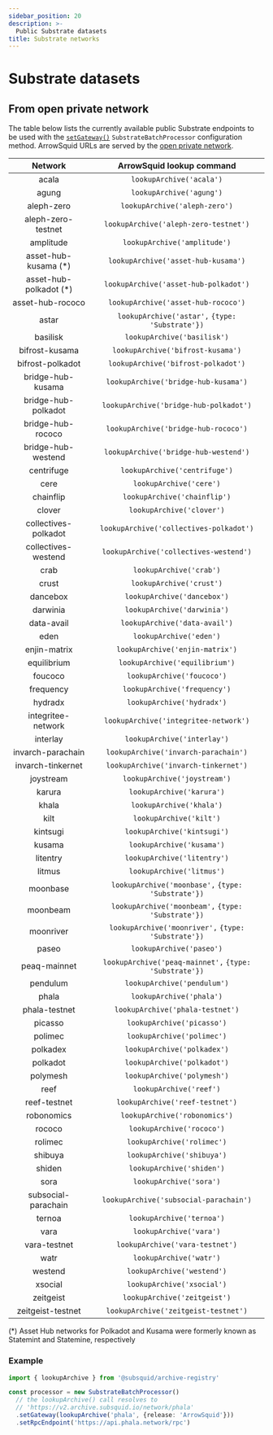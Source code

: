 ```yaml
---
sidebar_position: 20
description: >-
  Public Substrate datasets
title: Substrate networks
---
```


# Substrate datasets

## From open private network

The table below lists the currently available public Substrate endpoints to be used with the [`setGateway()`](/sdk/reference/processors/substrate-batch/general/#set-gateway) `SubstrateBatchProcessor` configuration method. ArrowSquid URLs are served by the [open private network](/subsquid-network/overview/#open-private-network).

| Network              | ArrowSquid lookup command                              |
|:--------------------:|:------------------------------------------------------:|
| acala                | `lookupArchive('acala')`                               |
| agung                | `lookupArchive('agung')`                               |
| aleph-zero           | `lookupArchive('aleph-zero')`                          |
| aleph-zero-testnet   | `lookupArchive('aleph-zero-testnet')`                  |
| amplitude            | `lookupArchive('amplitude')`                           |
| asset-hub-kusama (*) | `lookupArchive('asset-hub-kusama')`                    |
| asset-hub-polkadot (*) | `lookupArchive('asset-hub-polkadot')`                  |
| asset-hub-rococo     | `lookupArchive('asset-hub-rococo')`                    |
| astar                | `lookupArchive('astar',` `{type: 'Substrate'})`        |
| basilisk             | `lookupArchive('basilisk')`                            |
| bifrost-kusama       | `lookupArchive('bifrost-kusama')`                      |
| bifrost-polkadot     | `lookupArchive('bifrost-polkadot')`                    |
| bridge-hub-kusama    | `lookupArchive('bridge-hub-kusama')`                   |
| bridge-hub-polkadot  | `lookupArchive('bridge-hub-polkadot')`                 |
| bridge-hub-rococo    | `lookupArchive('bridge-hub-rococo')`                   |
| bridge-hub-westend   | `lookupArchive('bridge-hub-westend')`                  |
| centrifuge           | `lookupArchive('centrifuge')`                          |
| cere                 | `lookupArchive('cere')`                                |
| chainflip            | `lookupArchive('chainflip')`                           |
| clover               | `lookupArchive('clover')`                              |
| collectives-polkadot | `lookupArchive('collectives-polkadot')`                |
| collectives-westend  | `lookupArchive('collectives-westend')`                 |
| crab                 | `lookupArchive('crab')`                                |
| crust                | `lookupArchive('crust')`                               |
| dancebox             | `lookupArchive('dancebox')`                            |
| darwinia             | `lookupArchive('darwinia')`                            |
| data-avail           | `lookupArchive('data-avail')`                          |
| eden                 | `lookupArchive('eden')`                                |
| enjin-matrix         | `lookupArchive('enjin-matrix')`                        |
| equilibrium          | `lookupArchive('equilibrium')`                         |
| foucoco              | `lookupArchive('foucoco')`                             |
| frequency            | `lookupArchive('frequency')`                           |
| hydradx              | `lookupArchive('hydradx')`                             |
| integritee-network   | `lookupArchive('integritee-network')`                  |
| interlay             | `lookupArchive('interlay')`                            |
| invarch-parachain    | `lookupArchive('invarch-parachain')`                   |
| invarch-tinkernet    | `lookupArchive('invarch-tinkernet')`                   |
| joystream            | `lookupArchive('joystream')`                           |
| karura               | `lookupArchive('karura')`                              |
| khala                | `lookupArchive('khala')`                               |
| kilt                 | `lookupArchive('kilt')`                                |
| kintsugi             | `lookupArchive('kintsugi')`                            |
| kusama               | `lookupArchive('kusama')`                              |
| litentry             | `lookupArchive('litentry')`                            |
| litmus               | `lookupArchive('litmus')`                              |
| moonbase             | `lookupArchive('moonbase',` `{type: 'Substrate'})`     |
| moonbeam             | `lookupArchive('moonbeam',` `{type: 'Substrate'})`     |
| moonriver            | `lookupArchive('moonriver',` `{type: 'Substrate'})`    |
| paseo                | `lookupArchive('paseo')`                               |
| peaq-mainnet         | `lookupArchive('peaq-mainnet',` `{type: 'Substrate'})` |
| pendulum             | `lookupArchive('pendulum')`                            |
| phala                | `lookupArchive('phala')`                               |
| phala-testnet        | `lookupArchive('phala-testnet')`                       |
| picasso              | `lookupArchive('picasso')`                             |
| polimec              | `lookupArchive('polimec')`                             |
| polkadex             | `lookupArchive('polkadex')`                            |
| polkadot             | `lookupArchive('polkadot')`                            |
| polymesh             | `lookupArchive('polymesh')`                            |
| reef                 | `lookupArchive('reef')`                                |
| reef-testnet         | `lookupArchive('reef-testnet')`                        |
| robonomics           | `lookupArchive('robonomics')`                          |
| rococo               | `lookupArchive('rococo')`                              |
| rolimec              | `lookupArchive('rolimec')`                             |
| shibuya              | `lookupArchive('shibuya')`                             |
| shiden               | `lookupArchive('shiden')`                              |
| sora                 | `lookupArchive('sora')`                                |
| subsocial-parachain  | `lookupArchive('subsocial-parachain')`                 |
| ternoa               | `lookupArchive('ternoa')`                              |
| vara                 | `lookupArchive('vara')`                                |
| vara-testnet         | `lookupArchive('vara-testnet')`                        |
| watr                 | `lookupArchive('watr')`                                |
| westend              | `lookupArchive('westend')`                             |
| xsocial              | `lookupArchive('xsocial')`                             |
| zeitgeist            | `lookupArchive('zeitgeist')`                           |
| zeitgeist-testnet    | `lookupArchive('zeitgeist-testnet')`                   |

(*) Asset Hub networks for Polkadot and Kusama were formerly known as Statemint and Statemine, respectively

### Example

```typescript
import { lookupArchive } from '@subsquid/archive-registry'

const processor = new SubstrateBatchProcessor()
  // the lookupArchive() call resolves to
  // 'https://v2.archive.subsquid.io/network/phala'
  .setGateway(lookupArchive('phala', {release: 'ArrowSquid'}))
  .setRpcEndpoint('https://api.phala.network/rpc')
```
